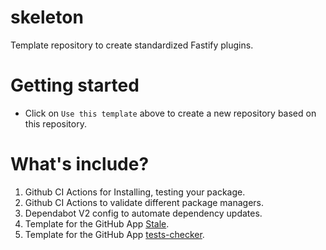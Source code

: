 # skeleton

Template repository to create standardized Fastify plugins.

# Getting started

- Click on `Use this template` above to create a new repository based on this repository.

# What's include?

1. Github CI Actions for Installing, testing your package.
2. Github CI Actions to validate different package managers.
3. Dependabot V2 config to automate dependency updates.
4. Template for the GitHub App [Stale](https://github.com/apps/stale).
5. Template for the GitHub App [tests-checker](https://github.com/apps/tests-checker).

